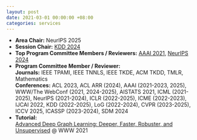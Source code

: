 ```yaml
---
layout: post
date: 2021-03-01 00:00:00 +08:00
categories: services
---
```

* **Area Chair:** NeurIPS 2025
* **Session Chair:** <a href="https://kdd2024.kdd.org/research-track-papers/">KDD 2024</a>
* **Top Program Committee Members / Reviewers:** <a href="https://aaai.org/Conferences/AAAI-21/wp-content/uploads/2021/05/AAAI-21-Program-Committee.pdf">AAAI 2021</a>, <a href="https://neurips.cc/Conferences/2024/ProgramCommittee">NeurIPS 2024</a>
* **Program Committee Member / Reviewer:**  
**Journals:** IEEE TPAMI, IEEE TNNLS, IEEE TKDE, ACM TKDD, TMLR, Mathematics  
**Conferences:** ACL 2023, ACL ARR (2024), AAAI (2021-2023, 2025), WWW/The WebConf (2021, 2024-2025), AISTATS 2021, ICML (2021-2025), NeurIPS (2021-2024), ICLR (2022-2025), ICME (2022-2023), IJCAI 2022, KDD (2022-2025), LoG (2022-2024), CVPR (2023-2025), ICCV 2025, ICASSP (2023-2024), SDM 2024
* **Tutorial:**  
<a href="https://ai.tencent.com/ailab/ml/WWW-Deep-Graph-Learning.html">Advanced Deep Graph Learning: Deeper, Faster, Robuster, and Unsupervised</a> @ WWW 2021
